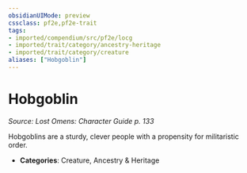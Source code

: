 ```yaml
---
obsidianUIMode: preview
cssclass: pf2e,pf2e-trait
tags:
- imported/compendium/src/pf2e/locg
- imported/trait/category/ancestry-heritage
- imported/trait/category/creature
aliases: ["Hobgoblin"]
---
```

# Hobgoblin  
*Source: Lost Omens: Character Guide p. 133*  

Hobgoblins are a sturdy, clever people with a propensity for militaristic order.

- **Categories**: Creature, Ancestry & Heritage
